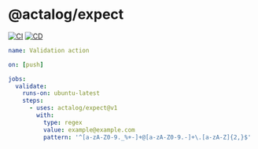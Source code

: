 # @actalog/expect

[![CI](https://github.com/actalog/expect/actions/workflows/ci.yml/badge.svg)](https://github.com/actalog/expect/actions/workflows/ci.yml)
[![CD](https://github.com/actalog/expect/actions/workflows/cd.yml/badge.svg)](https://github.com/actalog/expect/actions/workflows/cd.yml)

```yml
name: Validation action

on: [push]

jobs:
  validate:
    runs-on: ubuntu-latest
    steps:
      - uses: actalog/expect@v1
        with:
          type: regex
          value: example@example.com
          pattern: '^[a-zA-Z0-9._%+-]+@[a-zA-Z0-9.-]+\.[a-zA-Z]{2,}$'
```
